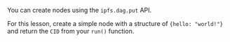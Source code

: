 You can create nodes using the `ipfs.dag.put` API.

For this lesson, create a simple node with a structure of `{hello: "world!"}`
and return the `CID` from your `run()` function.
